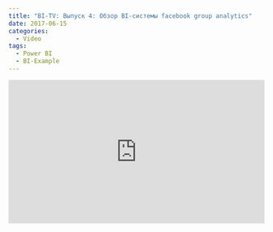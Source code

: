 ```yaml
---
title: "BI-TV: Выпуск 4: Обзор BI-системы facebook group analytics"
date: 2017-06-15
categories:
  - Video
tags:
  - Power BI
  - BI-Example
---
```

<style>.embed-container { position: relative; padding-bottom: 56.25%; height: 0; overflow: hidden; max-width: 100%; } .embed-container iframe, .embed-container object, .embed-container embed { position: absolute; top: 0; left: 0; width: 100%; height: 100%; }</style><div class='embed-container'><iframe src='https://www.youtube.com/embed/A0YBeeDEEus' frameborder='0' allowfullscreen></iframe></div>
